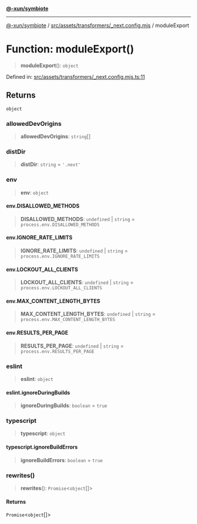 [**@-xun/symbiote**](../../../../../README.md)

***

[@-xun/symbiote](../../../../../README.md) / [src/assets/transformers/\_next.config.mjs](../README.md) / moduleExport

# Function: moduleExport()

> **moduleExport**(): `object`

Defined in: [src/assets/transformers/\_next.config.mjs.ts:11](https://github.com/Xunnamius/symbiote/blob/39b78f935df3d66a96654bd78c86b3952384b660/src/assets/transformers/_next.config.mjs.ts#L11)

## Returns

`object`

### allowedDevOrigins

> **allowedDevOrigins**: `string`[]

### distDir

> **distDir**: `string` = `'.next'`

### env

> **env**: `object`

#### env.DISALLOWED\_METHODS

> **DISALLOWED\_METHODS**: `undefined` \| `string` = `process.env.DISALLOWED_METHODS`

#### env.IGNORE\_RATE\_LIMITS

> **IGNORE\_RATE\_LIMITS**: `undefined` \| `string` = `process.env.IGNORE_RATE_LIMITS`

#### env.LOCKOUT\_ALL\_CLIENTS

> **LOCKOUT\_ALL\_CLIENTS**: `undefined` \| `string` = `process.env.LOCKOUT_ALL_CLIENTS`

#### env.MAX\_CONTENT\_LENGTH\_BYTES

> **MAX\_CONTENT\_LENGTH\_BYTES**: `undefined` \| `string` = `process.env.MAX_CONTENT_LENGTH_BYTES`

#### env.RESULTS\_PER\_PAGE

> **RESULTS\_PER\_PAGE**: `undefined` \| `string` = `process.env.RESULTS_PER_PAGE`

### eslint

> **eslint**: `object`

#### eslint.ignoreDuringBuilds

> **ignoreDuringBuilds**: `boolean` = `true`

### typescript

> **typescript**: `object`

#### typescript.ignoreBuildErrors

> **ignoreBuildErrors**: `boolean` = `true`

### rewrites()

> **rewrites**(): `Promise`\<`object`[]\>

#### Returns

`Promise`\<`object`[]\>
